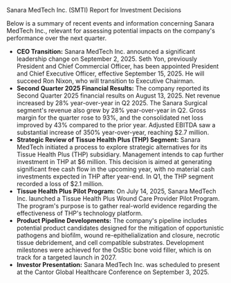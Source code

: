 Sanara MedTech Inc. (SMTI) Report for Investment Decisions

Below is a summary of recent events and information concerning Sanara MedTech Inc., relevant for assessing potential impacts on the company's performance over the next quarter.

*   **CEO Transition:** Sanara MedTech Inc. announced a significant leadership change on September 2, 2025. Seth Yon, previously President and Chief Commercial Officer, has been appointed President and Chief Executive Officer, effective September 15, 2025. He will succeed Ron Nixon, who will transition to Executive Chairman.
*   **Second Quarter 2025 Financial Results:** The company reported its Second Quarter 2025 financial results on August 13, 2025. Net revenue increased by 28% year-over-year in Q2 2025. The Sanara Surgical segment's revenue also grew by 28% year-over-year in Q2. Gross margin for the quarter rose to 93%, and the consolidated net loss improved by 43% compared to the prior year. Adjusted EBITDA saw a substantial increase of 350% year-over-year, reaching $2.7 million.
*   **Strategic Review of Tissue Health Plus (THP) Segment:** Sanara MedTech initiated a process to explore strategic alternatives for its Tissue Health Plus (THP) subsidiary. Management intends to cap further investment in THP at $6 million. This decision is aimed at generating significant free cash flow in the upcoming year, with no material cash investments expected in THP after year-end. In Q1, the THP segment recorded a loss of $2.1 million.
*   **Tissue Health Plus Pilot Program:** On July 14, 2025, Sanara MedTech Inc. launched a Tissue Health Plus Wound Care Provider Pilot Program. The program's purpose is to gather real-world evidence regarding the effectiveness of THP's technology platform.
*   **Product Pipeline Developments:** The company's pipeline includes potential product candidates designed for the mitigation of opportunistic pathogens and biofilm, wound re-epithelialization and closure, necrotic tissue debridement, and cell compatible substrates. Development milestones were achieved for the OsStic bone void filler, which is on track for a targeted launch in 2027.
*   **Investor Presentation:** Sanara MedTech Inc. was scheduled to present at the Cantor Global Healthcare Conference on September 3, 2025.